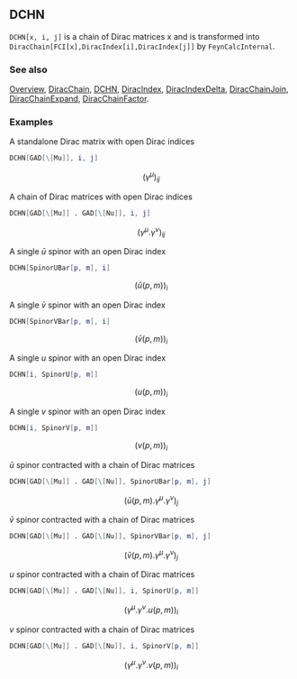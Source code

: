 ## DCHN

`DCHN[x, i, j]` is a chain of Dirac matrices x and is transformed into `DiracChain[FCI[x],DiracIndex[i],DiracIndex[j]]` by `FeynCalcInternal`.

### See also

[Overview](Extra/FeynCalc.md), [DiracChain](DiracChain.md), [DCHN](DCHN.md), [DiracIndex](DiracIndex.md), [DiracIndexDelta](DiracIndexDelta.md), [DiracChainJoin](DiracChainJoin.md), [DiracChainExpand](DiracChainExpand.md), [DiracChainFactor](DiracChainFactor.md).

### Examples

A standalone Dirac matrix with open Dirac indices

```mathematica
DCHN[GAD[\[Mu]], i, j]
```

$$\left(\gamma ^{\mu }\right){}_{ij}$$

A chain of Dirac matrices with open Dirac indices

```mathematica
DCHN[GAD[\[Mu]] . GAD[\[Nu]], i, j]
```

$$\left(\gamma ^{\mu }.\gamma ^{\nu }\right){}_{ij}$$

A single $\bar{u}$ spinor with an open Dirac index

```mathematica
DCHN[SpinorUBar[p, m], i]
```

$$\left(\bar{u}(p,m)\right)_i$$

A single $\bar{v}$ spinor with an open Dirac index

```mathematica
DCHN[SpinorVBar[p, m], i]
```

$$\left(\bar{v}(p,m)\right)_i$$

A single $u$ spinor with an open Dirac index

```mathematica
DCHN[i, SpinorU[p, m]]
```

$$(u(p,m))_i$$

A single $v$ spinor with an open Dirac index

```mathematica
DCHN[i, SpinorV[p, m]]
```

$$(v(p,m))_i$$

$\bar{u}$ spinor contracted with a chain of Dirac matrices

```mathematica
DCHN[GAD[\[Mu]] . GAD[\[Nu]], SpinorUBar[p, m], j]
```

$$\left(\bar{u}(p,m).\gamma ^{\mu }.\gamma ^{\nu }\right){}_j$$

$\bar{v}$ spinor contracted with a chain of Dirac matrices

```mathematica
DCHN[GAD[\[Mu]] . GAD[\[Nu]], SpinorVBar[p, m], j]
```

$$\left(\bar{v}(p,m).\gamma ^{\mu }.\gamma ^{\nu }\right){}_j$$

 $u$ spinor contracted with a chain of Dirac matrices

```mathematica
DCHN[GAD[\[Mu]] . GAD[\[Nu]], i, SpinorU[p, m]]
```

$$\left(\gamma ^{\mu }.\gamma ^{\nu }.u(p,m)\right){}_i$$

 $v$ spinor contracted with a chain of Dirac matrices

```mathematica
DCHN[GAD[\[Mu]] . GAD[\[Nu]], i, SpinorV[p, m]]
```

$$\left(\gamma ^{\mu }.\gamma ^{\nu }.v(p,m)\right){}_i$$
